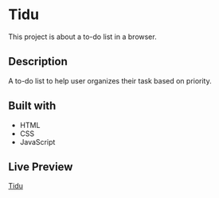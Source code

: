 # Tidu

This project is about a to-do list in a browser.

## Description

A to-do list to help user organizes their task based on priority.

## Built with

- HTML
- CSS
- JavaScript

## Live Preview

[Tidu](https://aryan-debug.github.io/Tidu/)
